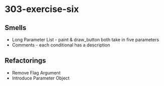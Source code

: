 # 303-exercise-six

## Smells
* Long Parameter List - paint & draw_button both take in five parameters
* Comments - each conditional has a description

## Refactorings
* Remove Flag Argument
* Introduce Parameter Object

